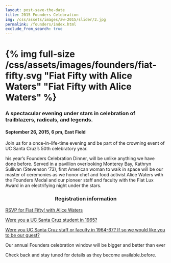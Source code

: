 ```yaml
---
layout: post-save-the-date
title: 2015 Founders Celebration
img: /css/assets/images/aw-2015/slider/2.jpg
permalink: /founders/index.html
exclude_from_search: true
---
```

# {% img full-size /css/assets/images/founders/fiat-fifty.svg "Fiat Fifty with Alice Waters" "Fiat Fifty with Alice Waters" %}

### A spectacular evening under stars in celebration of trailblazers, radicals, and legends.

#### **September 26, 2015, 6 pm, East Field**

Join us for a once-in-life-time evening and be part of the crowning event of UC Santa Cruz’s 50th celebratory year.

his year’s Founders Celebration Dinner, will be unlike anything we have done before. Served in a pavillion overlooking Monterey Bay, Kathryn Sullivan (Stevenson ‘73), first American woman to walk in space will be our master of ceremonies as we honor chef and food activist Alice Waters with the Founders Medal and our pioneer staff and faculty with the Fiat Lux Award in an electrifying night under the stars.


### <div style="text-align:center">Registration information</div>
<a href="#" class="full-width-button">RSVP for Fiat Fifty! with Alice Waters</a>

<a href="#" class="full-width-button">Were you a UC Santa Cruz student in 1965?</a>

<a href="#" class="full-width-button">Were you UC Santa Cruz staff or faculty in 1964-67? If so we would like you to be our guest?</a>

Our annual Founders celebration window will be bigger and better than ever 

Check back and stay tuned for details as they become available.before.
